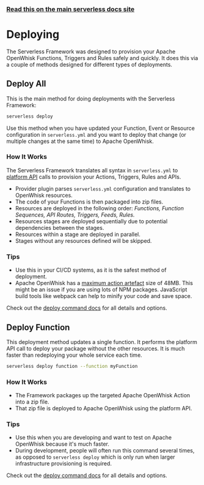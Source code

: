 <!--
title: Serverless Framework - Apache OpenWhisk Guide - Deploying
menuText: Deploying
menuOrder: 8
description: How to deploy your Apache OpenWhisk functions and their required infrastructure
layout: Doc
-->

<!-- DOCS-SITE-LINK:START automatically generated  -->
### [Read this on the main serverless docs site](https://www.serverless.com/framework/docs/providers/openwhisk/guide/deploying)
<!-- DOCS-SITE-LINK:END -->

# Deploying

The Serverless Framework was designed to provision your Apache OpenWhisk Functions, Triggers and Rules safely and quickly.  It does this via a couple of methods designed for different types of deployments.

## Deploy All

This is the main method for doing deployments with the Serverless Framework:

```bash
serverless deploy
```

Use this method when you have updated your Function, Event or Resource configuration in `serverless.yml` and you want to deploy that change (or multiple changes at the same time) to Apache OpenWhisk.

### How It Works

The Serverless Framework translates all syntax in `serverless.yml` to [platform API](http://petstore.swagger.io/?url=https://raw.githubusercontent.com/openwhisk/openwhisk/master/core/controller/src/main/resources/whiskswagger.json) calls to provision your Actions, Triggers, Rules and APIs. 

* Provider plugin parses `serverless.yml` configuration and translates to OpenWhisk resources.
* The code of your Functions is then packaged into zip files.
* Resources are deployed in the following order: *Functions, Function Sequences, API Routes, Triggers, Feeds, Rules.*
* Resources stages are deployed sequentially due to potential dependencies between the stages. 
* Resources within a stage are deployed in parallel.
* Stages without any resources defined will be skipped.

### Tips

* Use this in your CI/CD systems, as it is the safest method of deployment.
* Apache OpenWhisk has a [maximum action artefact](https://github.com/openwhisk/openwhisk/blob/master/docs/reference.md#per-action-artifact-mb-fixed-48mb) size of 48MB. This might be an issue if you are using lots of NPM packages. JavaScript build tools like webpack can help to minify your code and save space.

Check out the [deploy command docs](../cli-reference/deploy.md) for all details and options.

## Deploy Function

This deployment method updates a single function. It performs the platform API call to deploy your package without the other resources. It is much faster than redeploying your whole service each time.

```bash
serverless deploy function --function myFunction
```

### How It Works

* The Framework packages up the targeted Apache OpenWhisk Action into a zip file.
* That zip file is deployed to Apache OpenWhisk using the platform API.

### Tips

* Use this when you are developing and want to test on Apache OpenWhisk because it's much faster.
* During development, people will often run this command several times, as opposed to `serverless deploy` which is only run when larger infrastructure provisioning is required.

Check out the [deploy command docs](../cli-reference/deploy.md) for all details and options.
